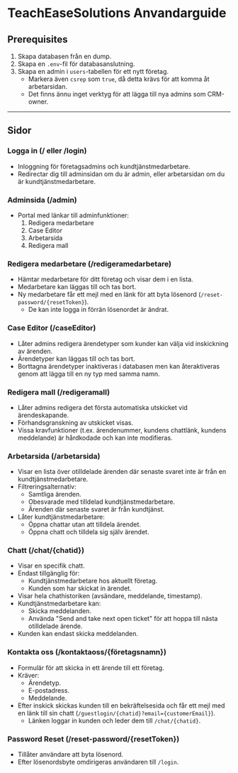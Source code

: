 # TeachEaseSolutions Anvandarguide

## Prerequisites
1. Skapa databasen från en dump.
2. Skapa en `.env`-fil för databasanslutning.
3. Skapa en admin i `users`-tabellen för ett nytt företag.
   - Markera även `csrep` som `true`, då detta krävs för att komma åt arbetarsidan.
   - Det finns ännu inget verktyg för att lägga till nya admins som CRM-owner.

---

## Sidor

### Logga in (/ eller /login)
- Inloggning för företagsadmins och kundtjänstmedarbetare.
- Redirectar dig till adminsidan om du är admin, eller arbetarsidan om du är kundtjänstmedarbetare.

### Adminsida (/admin)
- Portal med länkar till adminfunktioner:
  1. Redigera medarbetare
  2. Case Editor
  3. Arbetarsida
  4. Redigera mall

### Redigera medarbetare (/redigeramedarbetare)
- Hämtar medarbetare för ditt företag och visar dem i en lista.
- Medarbetare kan läggas till och tas bort.
- Ny medarbetare får ett mejl med en länk för att byta lösenord (`/reset-password/{resetToken}`).
  - De kan inte logga in förrän lösenordet är ändrat.

### Case Editor (/caseEditor)
- Låter admins redigera ärendetyper som kunder kan välja vid inskickning av ärenden.
- Ärendetyper kan läggas till och tas bort.
- Borttagna ärendetyper inaktiveras i databasen men kan återaktiveras genom att lägga till en ny typ med samma namn.

### Redigera mall (/redigeramall)
- Låter admins redigera det första automatiska utskicket vid ärendeskapande.
- Förhandsgranskning av utskicket visas.
- Vissa kravfunktioner (t.ex. ärendenummer, kundens chattlänk, kundens meddelande) är hårdkodade och kan inte modifieras.

### Arbetarsida (/arbetarsida)
- Visar en lista över otilldelade ärenden där senaste svaret inte är från en kundtjänstmedarbetare.
- Filtreringsalternativ:
  - Samtliga ärenden.
  - Obesvarade med tilldelad kundtjänstmedarbetare.
  - Ärenden där senaste svaret är från kundtjänst.
- Låter kundtjänstmedarbetare:
  - Öppna chattar utan att tilldela ärendet.
  - Öppna chatt och tilldela sig själv ärendet.

### Chatt (/chat/{chatid})
- Visar en specifik chatt.
- Endast tillgänglig för:
  - Kundtjänstmedarbetare hos aktuellt företag.
  - Kunden som har skickat in ärendet.
- Visar hela chathistoriken (avsändare, meddelande, timestamp).
- Kundtjänstmedarbetare kan:
  - Skicka meddelanden.
  - Använda "Send and take next open ticket" för att hoppa till nästa otilldelade ärende.
- Kunden kan endast skicka meddelanden.

### Kontakta oss (/kontaktaoss/{företagsnamn})
- Formulär för att skicka in ett ärende till ett företag.
- Kräver:
  - Ärendetyp.
  - E-postadress.
  - Meddelande.
- Efter inskick skickas kunden till en bekräftelsesida och får ett mejl med en länk till sin chatt (`/guestlogin/{chatid}?email={customerEmail}`).
  - Länken loggar in kunden och leder dem till `/chat/{chatid}`.

### Password Reset (/reset-password/{resetToken})
- Tillåter användare att byta lösenord.
- Efter lösenordsbyte omdirigeras användaren till `/login`.
